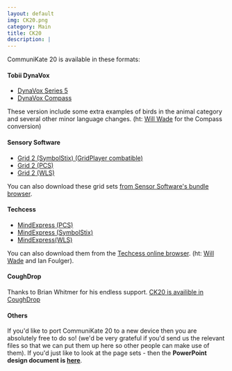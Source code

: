 ```yaml
---
layout: default
img: CK20.png
category: Main
title: CK20
description: |
---
```

<div id="CK20">


</div>


CommuniKate 20 is available in these formats:

#### Tobii DynaVox

*   [DynaVox Series 5](http://communikate.joereddington.com/downloads/ck20/CK20_dynavox.User)
*   [DynaVox Compass](http://communikate.joereddington.com/downloads/ck20/CK20_dynavox_compass.bzf)

These version include some extra examples of birds in the animal category and several other minor language changes. (ht: [Will Wade](http://appsforaac.net/blogs/willwade) for the Compass conversion)

#### Sensory Software

*   [Grid 2 (SymbolStix) (GridPlayer combatible)](http://communikate.joereddington.com/downloads/ck20/CK20_grid_2.bdl)
*   [Grid 2 (PCS)](http://communikate.joereddington.com/downloads/ck20/CK20_grid_player.bdl)
*   [Grid 2 (WLS)](http://communikate.joereddington.com/downloads/ck20/CK20_grid_2_wls.bdl)

You can also download these grid sets [from Sensor Software's bundle browser](https://grids.sensorysoftware.com/en/kate-mccallum-1/communikate-20-for-grid-player).

#### Techcess

*   [MindExpress (PCS)](http://communikate.joereddington.com/downloads/ck20/CK20_mindexpress_PCS.jmm)
*   [MindExpress (SymbolStix)](http://communikate.joereddington.com/downloads/ck20/CK20_mindexpress_SymbolStix.hmm)
*   [MindExpress(WLS)](http://communikate.joereddington.com/downloads/ck20/CK20_mindexpress_wls.jmm)

You can also download them from the [Techcess online browser](http://www.mindexpress.org/index.php). (ht: [Will Wade](http://appsforaac.net/blogs/willwade) and Ian Foulger).

#### CoughDrop

Thanks to Brian Whitmer for his endless support.  [CK20 is availible in CoughDrop](https://www.mycoughdrop.com/kate-mccallum/communikate-top-page_1)

#### Others

If you'd like to port CommuniKate 20 to a new device then you are absolutely free to do so! (we'd be very grateful if you'd send us the relevant files so that we can put them up here so other people can make use of them). If you'd just like to look at the page sets - then the **PowerPoint design document is [here](https://github.com/joereddington/CommuniKate/blob/master/ck20/CK20V2.pptx?raw=true)**.
